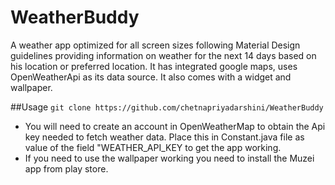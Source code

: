 # WeatherBuddy

A weather app optimized for all screen sizes following Material Design guidelines providing information on weather for the next 14 days based on his location or preferred location. It has integrated google maps, uses OpenWeatherApi as its data source. It also comes with a widget and wallpaper.

##Usage
`git clone https://github.com/chetnapriyadarshini/WeatherBuddy`

- You will need to create an account in OpenWeatherMap to obtain the Api key needed to fetch weather data. Place this in Constant.java file as value of the field "WEATHER_API_KEY  to get the app working.
- If you need to use the wallpaper working you need to install the Muzei app from play store.
